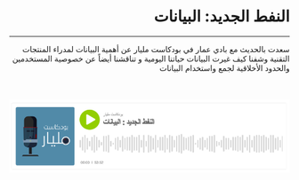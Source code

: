 <div dir="auto">
  <h1>النفط الجديد: البيانات</h1>
  <hr>
سعدت بالحديث مع بادي عمار في بودكاست مليار عن أهمية البيانات لمدراء المنتجات التقنية وشفنا كيف غيرت البيانات حياتنا اليومية و تناقشنا أيضاً عن خصوصية المستخدمين والحدود الأخلاقية لجمع واستخدام البيانات
<br>
<br>
<br>

  <a href="https://www.billionpodcast.com/1347244/6713056-"><img src="/images/billionpodcast-data.png"></a>
</div>
